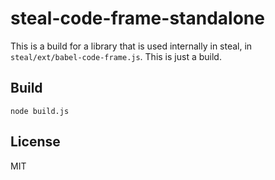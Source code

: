 # steal-code-frame-standalone

This is a build for a library that is used internally in steal, in `steal/ext/babel-code-frame.js`. This is just a build.

## Build

```shell
node build.js
```

## License

MIT

